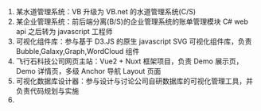 1. 某水道管理系统：VB 升级为 VB.net 的水道管理系统(C/S)
2. 某企业管理系统：前后端分离(B/S)的企业管理系统的账单管理模块 C# web api
   之后转为 javascript 工程师
3. 可视化组件库：参与基于 D3.JS 的原生 javascript SVG 可视化组件库，负责 Bubble,Galaxy,Graph,WordCloud 组件
4. 飞行石科技公司网页主站：Vue2 + Nuxt 框架项目，负责 Demo 展示页，Demo 详情页，多级 Anchor 导航 Layout 页面
5. 可视化数据库设计器：参与设计与讨论公司自研数据库的可视化管理工具，并负责代码规划与实施
6. 